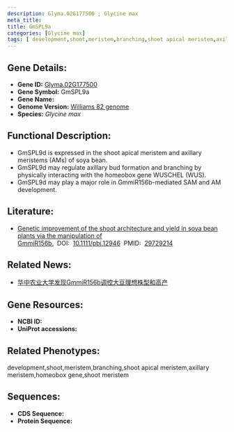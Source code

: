 ```yaml
---
description: Glyma.02G177500 ; Glycine max
meta_title:
title: GmSPL9a
categories: [Glycine max]
tags: [ development,shoot,meristem,branching,shoot apical meristem,axillary meristem,homeobox gene,shoot meristem ]
---
```


## Gene Details:
- **Gene ID:**	[Glyma.02G177500]()
- **Gene Symbol:** GmSPL9a
- **Gene Name:** 
- **Genome Version:** [Williams 82 genome]()
- **Species:** *Glycine max*

## Functional Description:
   - GmSPL9d is expressed in the shoot apical meristem and axillary meristems (AMs) of soya bean.
   - GmSPL9d may regulate axillary bud formation and branching by physically interacting with the homeobox gene WUSCHEL (WUS).
   - GmSPL9d may play a major role in GmmiR156b-mediated SAM and AM development.

## Literature:
   - [Genetic improvement of the shoot architecture and yield in soya bean plants via the manipulation of GmmiR156b.]( https://onlinelibrary.wiley.com/doi/10.1111/pbi.12946)&nbsp;&nbsp;DOI:&nbsp;&nbsp;[10.1111/pbi.12946](https://onlinelibrary.wiley.com/doi/10.1111/pbi.12946)&nbsp;&nbsp;PMID:&nbsp;&nbsp;[29729214](https://pubmed.ncbi.nlm.nih.gov/29729214/)

## Related News:
   - [华中农业大学发现GmmiR156b调控大豆理想株型和高产](https://mp.weixin.qq.com/s?__biz=MzIyOTY2NDYyNQ==&mid=2247489008&idx=1&sn=9209ae00fbd6c4c0ae53cce453147ba0&chksm=e8be67eedfc9eef81445788d609d94939c960666387e00d0afd97969d7cc6ef3eea7eb14d879&scene=27#wechat_redirect)

## Gene Resources:
- **NCBI ID:** [](https://www.ncbi.nlm.nih.gov/gene/?term=)
- **UniProt accessions:** [](https://www.uniprot.org/uniprotkb//entry)

## Related Phenotypes:
development,shoot,meristem,branching,shoot apical meristem,axillary meristem,homeobox gene,shoot meristem

## Sequences:
- **CDS Sequence:**
- **Protein Sequence:**
